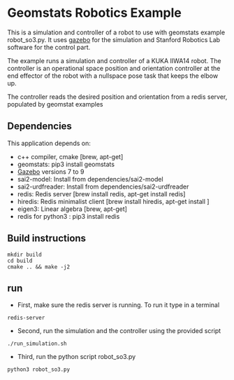 # Geomstats Robotics Example

This is a simulation and controller of a robot to use with geomstats example robot_so3.py.
It uses [gazebo](http://gazebosim.org/) for the simulation and Stanford Robotics Lab software for the control part.

The example runs a simulation and controller of a KUKA IIWA14 robot. The controller is an operational space position and orientation controller at the end effector of the robot with a nullspace pose task that keeps the elbow up.

The controller reads the desired position and orientation from a redis server, populated by geomstat examples

## Dependencies
This application depends on:

* c++ compiler, cmake [brew, apt-get]
* geomstats: pip3 install geomstats
* [Gazebo](http://gazebosim.org/) versions 7 to 9
* sai2-model: Install from dependencies/sai2-model
* sai2-urdfreader: Install from dependencies/sai2-urdfreader
* redis: Redis server [brew install redis, apt-get install redis]
* hiredis: Redis minimalist client [brew install hiredis, apt-get install ]
* eigen3: Linear algebra [brew, apt-get]
* redis for python3 : pip3 install redis

## Build instructions
```
mkdir build
cd build
cmake .. && make -j2
```

## run
* First, make sure the redis server is running. To run it type in a terminal
```
redis-server
```
* Second, run the simulation and the controller using the provided script
```
./run_simulation.sh
```
* Third, run the python script robot_so3.py
```
python3 robot_so3.py
```
